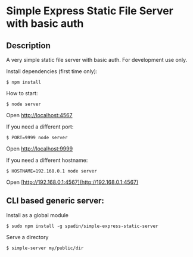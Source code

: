 Simple Express Static File Server with basic auth
=================================================

Description
-----------

A very simple static file server with basic auth. For development use only.

Install dependencies (first time only):

    $ npm install

How to start:

    $ node server

Open [http://localhost:4567](http://localhost:4567)

If you need a different port:

    $ PORT=9999 node server

Open [http://localhost:9999](http://localhost:9999)

If you need a different hostname:

    $ HOSTNAME=192.168.0.1 node server

Open [http://192.168.0.1:4567](http://192.168.0.1:4567)

CLI based generic server:
----------

Install as a global module

    $ sudo npm install -g spadin/simple-express-static-server

Serve a directory

    $ simple-server my/public/dir
